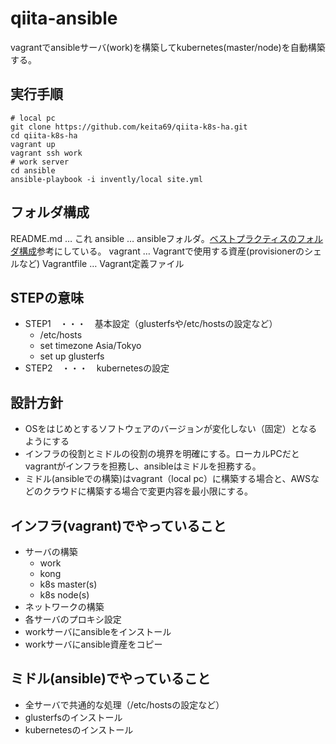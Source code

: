 # qiita-ansible
vagrantでansibleサーバ(work)を構築してkubernetes(master/node)を自動構築する。

## 実行手順
```
# local pc
git clone https://github.com/keita69/qiita-k8s-ha.git
cd qiita-k8s-ha
vagrant up
vagrant ssh work
# work server
cd ansible
ansible-playbook -i invently/local site.yml
```

## フォルダ構成
README.md … これ
ansible … ansibleフォルダ。[ベストプラクティスのフォルダ構成](https://docs.ansible.com/ansible/latest/user_guide/playbooks_best_practices.html#id12)参考にしている。
vagrant … Vagrantで使用する資産(provisionerのシェルなど)
Vagrantfile … Vagrant定義ファイル

## STEPの意味
* STEP1　・・・　基本設定（glusterfsや/etc/hostsの設定など）
  * /etc/hosts
  * set timezone Asia/Tokyo
  * set up glusterfs
* STEP2　・・・　kubernetesの設定

## 設計方針
* OSをはじめとするソフトウェアのバージョンが変化しない（固定）となるようにする
* インフラの役割とミドルの役割の境界を明確にする。ローカルPCだとvagrantがインフラを担務し、ansibleはミドルを担務する。
* ミドル(ansibleでの構築)はvagrant（local pc）に構築する場合と、AWSなどのクラウドに構築する場合で変更内容を最小限にする。

## インフラ(vagrant)でやっていること
* サーバの構築
  * work
  * kong
  * k8s master(s)
  * k8s node(s)
* ネットワークの構築
* 各サーバのプロキシ設定
* workサーバにansibleをインストール
* workサーバにansible資産をコピー

## ミドル(ansible)でやっていること
* 全サーバで共通的な処理（/etc/hostsの設定など）
* glusterfsのインストール
* kubernetesのインストール
